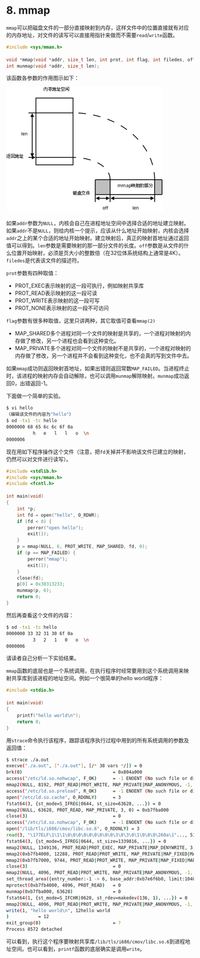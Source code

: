 # 8. mmap

`mmap`可以把磁盘文件的一部分直接映射到内存，这样文件中的位置直接就有对应的内存地址，对文件的读写可以直接用指针来做而不需要`read`/`write`函数。

```c
#include <sys/mman.h>

void *mmap(void *addr, size_t len, int prot, int flag, int filedes, off_t off);
int munmap(void *addr, size_t len);
```

该函数各参数的作用图示如下：

![mmap函数](../images/io.mmap.png)

如果`addr`参数为`NULL`，内核会自己在进程地址空间中选择合适的地址建立映射。如果`addr`不是`NULL`，则给内核一个提示，应该从什么地址开始映射，内核会选择`addr`之上的某个合适的地址开始映射。建立映射后，真正的映射首地址通过返回值可以得到。`len`参数是需要映射的那一部分文件的长度。`off`参数是从文件的什么位置开始映射，必须是页大小的整数倍（在32位体系统结构上通常是4K）。`filedes`是代表该文件的描述符。

`prot`参数有四种取值：

- PROT_EXEC表示映射的这一段可执行，例如映射共享库
- PROT_READ表示映射的这一段可读
- PROT_WRITE表示映射的这一段可写
- PROT_NONE表示映射的这一段不可访问

`flag`参数有很多种取值，这里只讲两种，其它取值可查看`mmap(2)`

- MAP_SHARED多个进程对同一个文件的映射是共享的，一个进程对映射的内存做了修改，另一个进程也会看到这种变化。
- MAP_PRIVATE多个进程对同一个文件的映射不是共享的，一个进程对映射的内存做了修改，另一个进程并不会看到这种变化，也不会真的写到文件中去。

如果`mmap`成功则返回映射首地址，如果出错则返回常数`MAP_FAILED`。当进程终止时，该进程的映射内存会自动解除，也可以调用`munmap`解除映射。`munmap`成功返回0，出错返回-1。

下面做一个简单的实验。

```bash
$ vi hello
（编辑该文件的内容为"hello"）
$ od -tx1 -tc hello 
0000000 68 65 6c 6c 6f 0a
          h   e   l   l   o  \n
0000006
```

现在用如下程序操作这个文件（注意，把`fd`关掉并不影响该文件已建立的映射，仍然可以对文件进行读写）。

```c
#include <stdlib.h>
#include <sys/mman.h>
#include <fcntl.h>

int main(void)
{
    int *p;
    int fd = open("hello", O_RDWR);
    if (fd < 0) {
        perror("open hello");
        exit(1);
    }
    p = mmap(NULL, 6, PROT_WRITE, MAP_SHARED, fd, 0);
    if (p == MAP_FAILED) {
        perror("mmap");
        exit(1);
    }
    close(fd);
    p[0] = 0x30313233;
    munmap(p, 6);
    return 0;
}
```

然后再查看这个文件的内容：

```bash
$ od -tx1 -tc hello
0000000 33 32 31 30 6f 0a
          3   2   1   0   o  \n
0000006
```

请读者自己分析一下实验结果。

`mmap`函数的底层也是一个系统调用，在执行程序时经常要用到这个系统调用来映射共享库到该进程的地址空间。例如一个很简单的hello world程序：

```c
#include <stdio.h>

int main(void)
{
    printf("hello world\n");
    return 0;
}
```

用`strace`命令执行该程序，跟踪该程序执行过程中用到的所有系统调用的参数及返回值：

```bash
$ strace ./a.out 
execve("./a.out", ["./a.out"], [/* 38 vars */]) = 0
brk(0)                                  = 0x804a000
access("/etc/ld.so.nohwcap", F_OK)      = -1 ENOENT (No such file or directory)
mmap2(NULL, 8192, PROT_READ|PROT_WRITE, MAP_PRIVATE|MAP_ANONYMOUS, -1, 0) = 0xb7fca000
access("/etc/ld.so.preload", R_OK)      = -1 ENOENT (No such file or directory)
open("/etc/ld.so.cache", O_RDONLY)      = 3
fstat64(3, {st_mode=S_IFREG|0644, st_size=63628, ...}) = 0
mmap2(NULL, 63628, PROT_READ, MAP_PRIVATE, 3, 0) = 0xb7fba000
close(3)                                = 0
access("/etc/ld.so.nohwcap", F_OK)      = -1 ENOENT (No such file or directory)
open("/lib/tls/i686/cmov/libc.so.6", O_RDONLY) = 3
read(3, "\177ELF\1\1\1\0\0\0\0\0\0\0\0\0\3\0\3\0\1\0\0\0\260a\1"..., 512) = 512
fstat64(3, {st_mode=S_IFREG|0644, st_size=1339816, ...}) = 0
mmap2(NULL, 1349136, PROT_READ|PROT_EXEC, MAP_PRIVATE|MAP_DENYWRITE, 3, 0) = 0xb7e70000
mmap2(0xb7fb4000, 12288, PROT_READ|PROT_WRITE, MAP_PRIVATE|MAP_FIXED|MAP_DENYWRITE, 3, 0x143) = 0xb7fb4000
mmap2(0xb7fb7000, 9744, PROT_READ|PROT_WRITE, MAP_PRIVATE|MAP_FIXED|MAP_ANONYMOUS, -1, 0) = 0xb7fb7000
close(3)                                = 0
mmap2(NULL, 4096, PROT_READ|PROT_WRITE, MAP_PRIVATE|MAP_ANONYMOUS, -1, 0) = 0xb7e6f000
set_thread_area({entry_number:-1 -> 6, base_addr:0xb7e6f6b0, limit:1048575, seg_32bit:1, contents:0, read_exec_only:0, limit_in_pages:1, seg_not_present:0, useable:1}) = 0
mprotect(0xb7fb4000, 4096, PROT_READ)   = 0
munmap(0xb7fba000, 63628)               = 0
fstat64(1, {st_mode=S_IFCHR|0620, st_rdev=makedev(136, 1), ...}) = 0
mmap2(NULL, 4096, PROT_READ|PROT_WRITE, MAP_PRIVATE|MAP_ANONYMOUS, -1, 0) = 0xb7fc9000
write(1, "hello world\n", 12hello world
)           = 12
exit_group(0)                           = ?
Process 8572 detached
```

可以看到，执行这个程序要映射共享库`/lib/tls/i686/cmov/libc.so.6`到进程地址空间。也可以看到，`printf`函数的底层确实是调用`write`。 